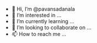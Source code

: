 - 👋 Hi, I’m @pavansadanala
- 👀 I’m interested in ...
- 🌱 I’m currently learning ...
- 💞️ I’m looking to collaborate on ...
- 📫 How to reach me ...

<!---
pavansadanala/pavansadanala is a ✨ special ✨ repository because its `README.md` (this file) appears on your GitHub profile.
You can click the Preview link to take a look at your changes.
--->
